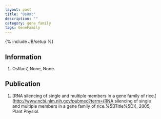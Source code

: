 ```yaml
---
layout: post
title: "OsRac"
description: ""
category: gene family
tags: GeneFamily
---
```

{% include JB/setup %}

## Information
1. OsRac7, None, None.

## Publication
1. [RNA silencing of single and multiple members in a gene family of rice.](http://www.ncbi.nlm.nih.gov/pubmed?term=(RNA silencing of single and multiple members in a gene family of rice.%5BTitle%5D)), 2005, Plant Physiol.


